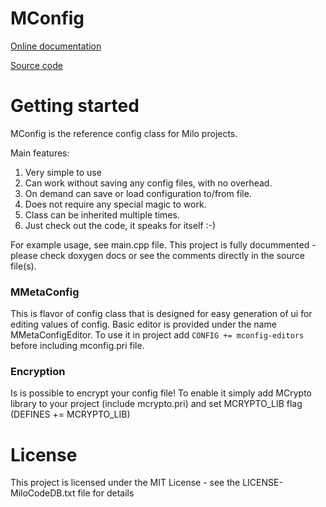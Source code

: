 MConfig
===

[Online documentation](https://docs.milosolutions.com/milo-code-db/mconfig)

[Source code](https://github.com/milosolutions/mconfig)

# Getting started

MConfig is the reference config class for Milo projects.

Main features:
1. Very simple to use
2. Can work without saving any config files, with no overhead.
3. On demand can save or load configuration to/from file.
4. Does not require any special magic to work.
5. Class can be inherited multiple times.
6. Just check out the code, it speaks for itself :-)

For example usage, see main.cpp file. This project is fully docummented - please
check doxygen docs or see the comments directly in the source file(s).

### MMetaConfig

This is flavor of config class that is designed for easy generation of ui for editing values of config.
Basic editor is provided under the name MMetaConfigEditor. To use it in project add `CONFIG += mconfig-editors`
before including mconfig.pri file.


### Encryption

Is is possible to encrypt your config file! To enable it simply add MCrypto library to your project (include mcrypto.pri)
and set MCRYPTO_LIB flag (DEFINES += MCRYPTO_LIB)

# License

This project is licensed under the MIT License - see the LICENSE-MiloCodeDB.txt file for details
